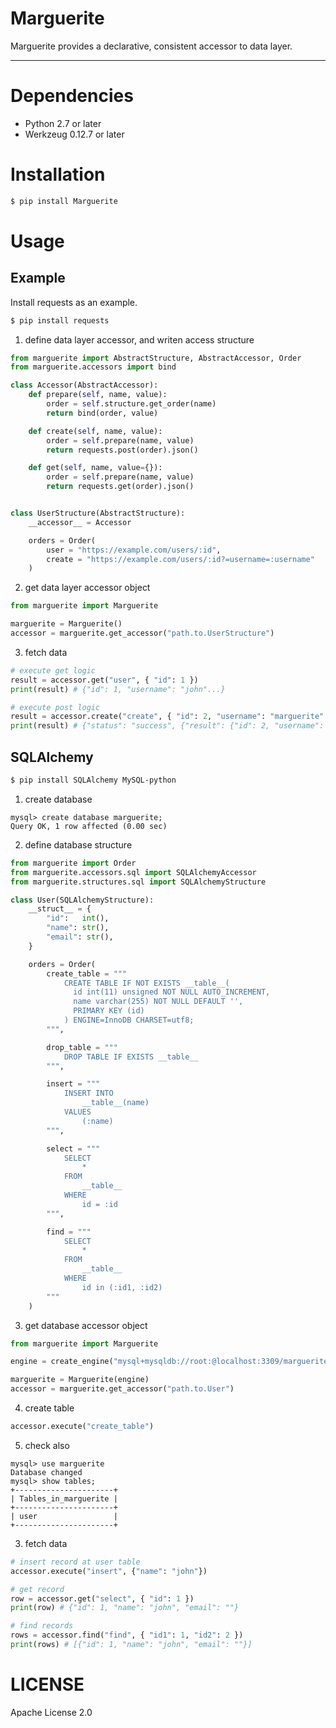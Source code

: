 # Marguerite

Marguerite provides a declarative, consistent accessor to data layer.

---

# Dependencies
* Python 2.7 or later
* Werkzeug 0.12.7 or later

# Installation
```bash
$ pip install Marguerite
```

# Usage
## Example
Install requests as an example.

```bash
$ pip install requests
```

1. define data layer accessor, and writen access structure
```python
from marguerite import AbstractStructure, AbstractAccessor, Order
from marguerite.accessors import bind

class Accessor(AbstractAccessor):
    def prepare(self, name, value):
        order = self.structure.get_order(name)
        return bind(order, value)

    def create(self, name, value):
        order = self.prepare(name, value)
        return requests.post(order).json()

    def get(self, name, value={}):
        order = self.prepare(name, value)
        return requests.get(order).json()


class UserStructure(AbstractStructure):
    __accessor__ = Accessor

    orders = Order(
        user = "https://example.com/users/:id",
        create = "https://example.com/users/:id?=username=:username"
    )
```

2. get data layer accessor object
```python
from marguerite import Marguerite

marguerite = Marguerite()
accessor = marguerite.get_accessor("path.to.UserStructure")
```

3. fetch data
```python
# execute get logic
result = accessor.get("user", { "id": 1 })
print(result) # {"id": 1, "username": "john"...}

# execute post logic
result = accessor.create("create", { "id": 2, "username": "marguerite" })
print(result) # {"status": "success", {"result": {"id": 2, "username": "marguerite"...}}}
```

## SQLAlchemy

```bash
$ pip install SQLAlchemy MySQL-python
```

1. create database
```mysql
mysql> create database marguerite;
Query OK, 1 row affected (0.00 sec)
```

2. define database structure
```python
from marguerite import Order
from marguerite.accessors.sql import SQLAlchemyAccessor
from marguerite.structures.sql import SQLAlchemyStructure

class User(SQLAlchemyStructure):
    __struct__ = {
        "id":   int(),
        "name": str(),
        "email": str(),
    }

    orders = Order(
        create_table = """
            CREATE TABLE IF NOT EXISTS __table__(
              id int(11) unsigned NOT NULL AUTO_INCREMENT,
              name varchar(255) NOT NULL DEFAULT '',
              PRIMARY KEY (id)
            ) ENGINE=InnoDB CHARSET=utf8;
        """,

        drop_table = """
            DROP TABLE IF EXISTS __table__
        """,

        insert = """
            INSERT INTO
                __table__(name)
            VALUES
                (:name)
        """,

        select = """
            SELECT
                *
            FROM
                __table__
            WHERE
                id = :id
        """,

        find = """
            SELECT
                *
            FROM
                __table__
            WHERE
                id in (:id1, :id2)
        """
    )
```

3. get database accessor object
```python
from marguerite import Marguerite

engine = create_engine("mysql+mysqldb://root:@localhost:3309/marguerite")

marguerite = Marguerite(engine)
accessor = marguerite.get_accessor("path.to.User")
```

4. create table
```python
accessor.execute("create_table")
```

5. check also
```mysql
mysql> use marguerite
Database changed
mysql> show tables;
+----------------------+
| Tables_in_marguerite |
+----------------------+
| user                 |
+----------------------+
```

3. fetch data
```python
# insert record at user table
accessor.execute("insert", {"name": "john"})

# get record
row = accessor.get("select", { "id": 1 })
print(row) # {"id": 1, "name": "john", "email": ""}

# find records
rows = accessor.find("find", { "id1": 1, "id2": 2 })
print(rows) # [{"id": 1, "name": "john", "email": ""}]
```

# LICENSE
Apache License 2.0
